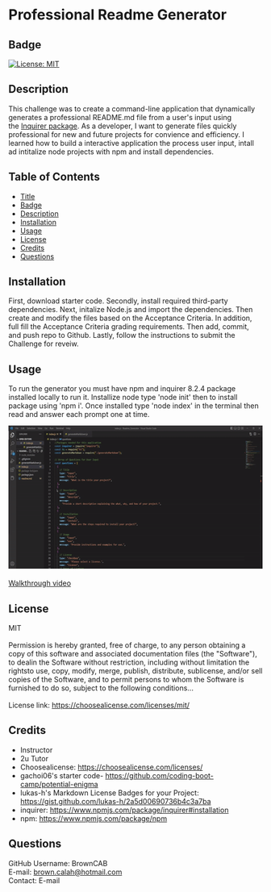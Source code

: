 
  # Professional Readme Generator

  ## Badge
  [![License: MIT](https://img.shields.io/badge/License-MIT-yellow.svg)](https://opensource.org/licenses/MIT)
  
  ## Description
  This challenge was to create a command-line application that dynamically generates a professional README.md file from a user's input using the [Inquirer package](https://www.npmjs.com/package/inquirer). As a developer, I want to generate files quickly professional for new and future projects for convience and efficiency. I learned how to build a interactive application the process user input, intall  ad intitalize node projects with npm and install dependencies.
  
  ## Table of Contents
  - [Title](#title)
  - [Badge](#badge)
  - [Description](#description)
  - [Installation](#installation)
  - [Usage](#usage)
  - [License](#license)
  - [Credits](#credits)
  - [Questions](#questions)
  
  ## Installation
  First, download starter code. Secondly, install required third-party dependencies. Next, initalize Node.js and import the dependencies. Then create and modify the files based on the Acceptance Criteria. In addition, full fill the Acceptance Criteria grading requirements. Then add, commit, and push repo to Github. Lastly, follow the instructions to submit the Challenge for reveiw.
  
  ## Usage
  To run the generator you must have npm and inquirer 8.2.4 package installed locally to run it. Installize node type 'node init' then to install package using 'npm i'. Once installed type 'node index' in the terminal then read and answer each prompt one at time.

  <img src="./demo/demoMarkdown.gif">
  <br>
  <br>
  <a href="https://drive.google.com/file/d/1H1wsRXyZSVt88mkIXpNEONN9N6wC7KST/view?usp=sharing">Walkthrough video</a> 
  <br>
  

  ## License
  MIT
  <br>
  <br>
  Permission is hereby granted, free of charge, to any person obtaining a copy of this software and associated documentation files (the "Software"), to dealin the Software without restriction, including without limitation the rightsto use, copy, modify, merge, publish, distribute, sublicense, and/or sell copies of the Software, and to permit persons to whom the Software is furnished to do so, subject to the following conditions...
  <br>
  <br>
  License link: https://choosealicense.com/licenses/mit/
  
  ## Credits
  - Instructor
  - 2u Tutor
  - Choosealicense: https://choosealicense.com/licenses/
  - gachoi06's starter code- https://github.com/coding-boot-camp/potential-enigma
  - lukas-h's Markdown License Badges for your Project: https://gist.github.com/lukas-h/2a5d00690736b4c3a7ba
  - inquirer: https://www.npmjs.com/package/inquirer#installation
  - npm: https://www.npmjs.com/package/npm
  
  ## Questions
  GitHub Username: BrownCAB
  <br>E-mail: brown.calah@hotmail.com
  <br>Contact: E-mail
  